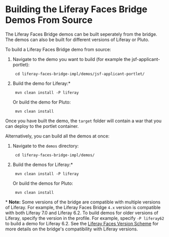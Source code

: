 # Building the Liferay Faces Bridge Demos From Source

The Liferay Faces Bridge demos can be built seperately from the bridge. The demos can also be built for different versions of Liferay or Pluto.

To build a Liferay Faces Bridge demo from source:

1. Navigate to the demo you want to build (for example the jsf-applicant-portlet):

		cd liferay-faces-bridge-impl/demos/jsf-applicant-portlet/

2. Build the demo for Liferay:*

		mvn clean install -P liferay

	Or build the demo for Pluto:

		mvn clean install

Once you have built the demo, the `target` folder will contain a war that you can deploy to the portlet container.

Alternatively, you can build all the demos at once:

1. Navigate to the `demos` directory:

		cd liferay-faces-bridge-impl/demos/

2. Build the demos for Liferay:*

		mvn clean install -P liferay

	Or build the demos for Pluto:

		mvn clean install

\* **Note:** Some versions of the bridge are compatible with multiple versions of Liferay. For example, the Liferay Faces Bridge `4.x` version is compatible with both Liferay 7.0 and Liferay 6.2. To build demos for older versions of Liferay, specify the version in the profile. For example, specify `-P liferay62` to build a demo for Liferay 6.2. See the [Liferay Faces Version Scheme](https://dev.liferay.com/develop/tutorials/-/knowledge_base/6-2/understanding-the-liferay-faces-version-scheme#liferay-faces-version-scheme-for-releases-after-liferay-faces-ga6) for more details on the bridge's compatibility with Liferay versions.

